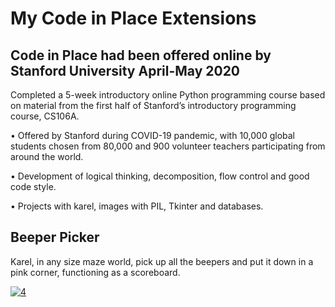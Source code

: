 # My Code in Place Extensions
## Code in Place had been offered online by Stanford University April-May 2020

Completed a 5-week introductory online Python programming course based on material from the first half of Stanford’s introductory programming course, CS106A.

• Offered by Stanford during COVID-19 pandemic, with 10,000 global students chosen from 80,000 and 900 volunteer teachers participating from around the world.

• Development of logical thinking, decomposition, flow control and good code style.

• Projects with karel, images with PIL, Tkinter and databases.

## Beeper Picker

Karel, in any size maze world, pick up all the beepers and put it down in a pink corner, functioning as a scoreboard.

[![4](https://user-images.githubusercontent.com/66931354/86308061-939d0680-bc18-11ea-85f2-095aea3cc7e8.png)
](https://www.youtube.com/embed/JRAHfXjUEq4?start=2)
